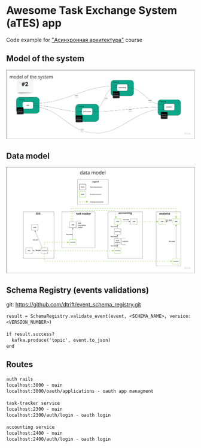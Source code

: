 # Awesome Task Exchange System (aTES) app

Code example for ["Асинхронная архитектура"](http://education.borshev.com/architecture) course

## Model of the system
<img width="1200px" src="./media/images/ates-model-of-the-system.png" alt="ates-model-of-the-system.png" />

## Data model
<img width="1200px" src="./media/images/ates-data-model.png" alt="ates-data-model.png" />

## Schema Registry (events validations)
git: https://github.com/dtrift/event_schema_registry.git

```
result = SchemaRegistry.validate_event(event, <SCHEMA_NAME>, version: <VERSION_NUMBER>)

if result.success?
  kafka.produce('topic', event.to_json)
end
```

## Routes

```
auth rails
localhost:3000 - main
localhost:3000/oauth/applications - oauth app managment

task-tracker service
localhost:2300 - main
localhost:2300/auth/login - oauth login

accounting service
localhost:2400 - main
localhost:2400/auth/login - oauth login
```
